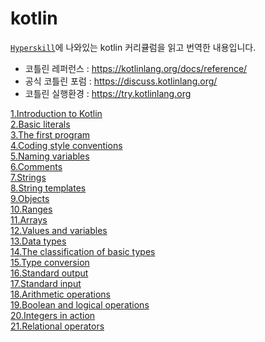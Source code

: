 # kotlin
[`Hyperskill`](https://hyperskill.org/knowledge-map/209?v=old)에 나와있는 kotlin 커리큘럼을 읽고 번역한 내용입니다.
- 코틀린 레퍼런스 : https://kotlinlang.org/docs/reference/
- 공식 코틀린 포럼 : https://discuss.kotlinlang.org/
- 코틀린 실행환경 : https://try.kotlinlang.org

[1.Introduction to Kotlin](https://github.com/himj131/kotlin/blob/master/1.Introduction%20to%20Kotlin.md)   
[2.Basic literals](https://github.com/himj131/kotlin/blob/master/2.Basic%20literals.md)  
[3.The first program](https://github.com/himj131/kotlin/blob/master/3.The%20first%20program.md)  
[4.Coding style conventions](https://github.com/himj131/kotlin/blob/master/4.Coding%20style%20conventions.md)   
[5.Naming variables](https://github.com/himj131/kotlin/blob/master/5.Naming%20variables.md)  
[6.Comments](https://github.com/himj131/kotlin/blob/master/6.Comments.md)  
[7.Strings](https://github.com/himj131/kotlin/blob/master/7.Strings.md)  
[8.String templates](https://github.com/himj131/kotlin/blob/master/8.String%20templates.md)  
[9.Objects](https://github.com/himj131/kotlin/blob/master/9.Objects.md)  
[10.Ranges](https://github.com/himj131/kotlin/blob/master/10.Ranges.md)  
[11.Arrays](https://github.com/himj131/kotlin/blob/master/11.Arrays.md)  
[12.Values and variables](https://github.com/himj131/kotlin/blob/master/12.Values%20and%20variables.md)  
[13.Data types](https://github.com/himj131/kotlin/blob/master/13.Data%20types.md)   
[14.The classification of basic types](https://github.com/himj131/kotlin/blob/master/14.The%20classification%20of%20basic%20types.md)   
[15.Type conversion](https://github.com/himj131/kotlin/blob/master/15.Type%20conversion.md)   
[16.Standard output](https://github.com/himj131/kotlin/blob/master/16.Standard%20output.md)  
[17.Standard input](https://github.com/himj131/kotlin/blob/master/17.Standard%20input.md)  
[18.Arithmetic operations](https://github.com/himj131/kotlin/blob/master/18.Arithmetic%20operations.md)  
[19.Boolean and logical operations](https://github.com/himj131/kotlin/blob/master/19.Boolean%20and%20logical%20operations.md)  
[20.Integers in action](https://github.com/himj131/kotlin/blob/master/20.Integers%20in%20action.md)  
[21.Relational operators](https://github.com/himj131/kotlin/blob/master/21.Relational%20operators.md)  
  
    

